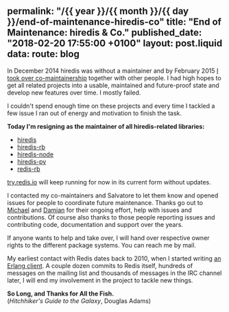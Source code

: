 permalink: "/{{ year }}/{{ month }}/{{ day }}/end-of-maintenance-hiredis-co"
title: "End of Maintenance: hiredis & Co."
published_date: "2018-02-20 17:55:00 +0100"
layout: post.liquid
data:
  route: blog
---

In December 2014 hiredis was without a maintainer
and by February 2015 [I took over co-maintainership](/2015/02/09/hiredis-is-up-to-date/) together with other people.
I had high hopes to get all related projects into a usable, maintained and future-proof state and develop new features over time. I mostly failed.

I couldn't spend enough time on these projects and every time I tackled a few issue I ran out of energy and motivation to finish the task.

**Today I'm resigning as the maintainer of all hiredis-related libraries:**

* [hiredis](https://github.com/redis/hiredis)
* [hiredis-rb](https://github.com/redis/hiredis-rb)
* [hiredis-node](https://github.com/redis/hiredis-node)
* [hiredis-py](https://github.com/redis/hiredis-py/)
* [redis-rb](https://github.com/redis/redis-rb/)

[try.redis.io](http://try.redis.io/) will keep running for now in its current form without updates.

I contacted my co-maintainers and Salvatore to let them know and opened issues for people to coordinate future maintenance.
Thanks go out to [Michael](https://github.com/michael-grunder) and [Damian](https://github.com/djanowski) for their ongoing effort, help with issues and contributions.
Of course also thanks to those people reporting issues and contributing code, documentation and support over the years.


If anyone wants to help and take over, I will hand over respective owner rights to the different package systems.
You can reach me by mail.

My earliest contact with Redis dates back to 2010, when I started writing [an Erlang client](https://github.com/badboy/redis.erl).
A couple dozen commits to Redis itself, hundreds of messages on the mailing list and thousands of messages in the IRC channel later, I will end my involvement in the project to tackle new things.

**So Long, and Thanks for All the Fish.**  
(*Hitchhiker's Guide to the Galaxy*, Douglas Adams)
